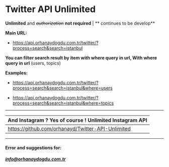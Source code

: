 # Twitter API Unlimited 
**Unlimited** and ~~*authorization*~~ **not required** | ** continues to be develop**

**Main URL:**
- https://api.orhanaydogdu.com.tr/twitter/?process=search&search=istanbul

**You can filter search result by item with where query in url,
With where query in url**
(users, topics)

**Examples:**
- https://api.orhanaydogdu.com.tr/twitter/?process=search&search=istanbul&where=users

- https://api.orhanaydogdu.com.tr/twitter/?process=search&search=istanbul&where=topics

------------

|  And Instagram ? Yes of course ! Unlimited Instagram API  |
| ------------ |
| https://github.com/orhanayd/Twitter-API-Unlimited  |

------------

#### **Error and suggestions for:**
##### info@orhanaydogdu.com.tr
